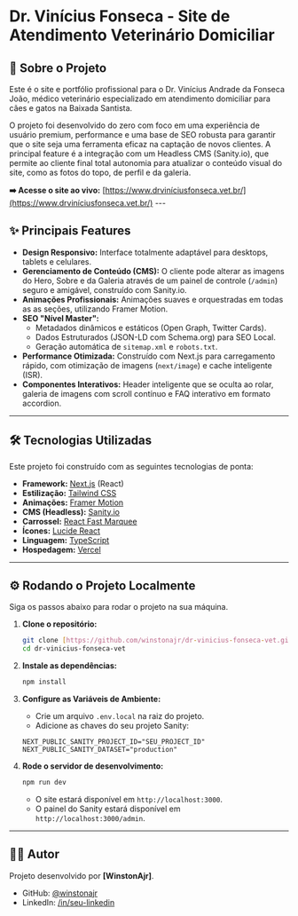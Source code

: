 # Dr. Vinícius Fonseca - Site de Atendimento Veterinário Domiciliar

## 🚀 Sobre o Projeto

Este é o site e portfólio profissional para o Dr. Vinícius Andrade da Fonseca João, médico veterinário especializado em atendimento domiciliar para cães e gatos na Baixada Santista.

O projeto foi desenvolvido do zero com foco em uma experiência de usuário premium, performance e uma base de SEO robusta para garantir que o site seja uma ferramenta eficaz na captação de novos clientes. A principal feature é a integração com um Headless CMS (Sanity.io), que permite ao cliente final total autonomia para atualizar o conteúdo visual do site, como as fotos do topo, de perfil e da galeria.

**➡️ Acesse o site ao vivo:** [https://www.drviníciusfonseca.vet.br/](https://www.drviníciusfonseca.vet.br/) ---

## ✨ Principais Features

* **Design Responsivo:** Interface totalmente adaptável para desktops, tablets e celulares.
* **Gerenciamento de Conteúdo (CMS):** O cliente pode alterar as imagens do Hero, Sobre e da Galeria através de um painel de controle (`/admin`) seguro e amigável, construído com Sanity.io.
* **Animações Profissionais:** Animações suaves e orquestradas em todas as as seções, utilizando Framer Motion.
* **SEO "Nível Master":**
    * Metadados dinâmicos e estáticos (Open Graph, Twitter Cards).
    * Dados Estruturados (JSON-LD com Schema.org) para SEO Local.
    * Geração automática de `sitemap.xml` e `robots.txt`.
* **Performance Otimizada:** Construído com Next.js para carregamento rápido, com otimização de imagens (`next/image`) e cache inteligente (ISR).
* **Componentes Interativos:** Header inteligente que se oculta ao rolar, galeria de imagens com scroll contínuo e FAQ interativo em formato accordion.

---

## 🛠️ Tecnologias Utilizadas

Este projeto foi construído com as seguintes tecnologias de ponta:

* **Framework:** [Next.js](https://nextjs.org/) (React)
* **Estilização:** [Tailwind CSS](https://tailwindcss.com/)
* **Animações:** [Framer Motion](https://www.framer.com/motion/)
* **CMS (Headless):** [Sanity.io](https://www.sanity.io/)
* **Carrossel:** [React Fast Marquee](https://www.react-fast-marquee.com/)
* **Ícones:** [Lucide React](https://lucide.dev/)
* **Linguagem:** [TypeScript](https://www.typescriptlang.org/)
* **Hospedagem:** [Vercel](https://vercel.com/)

---

## ⚙️ Rodando o Projeto Localmente

Siga os passos abaixo para rodar o projeto na sua máquina.

1.  **Clone o repositório:**
    ```bash
    git clone [https://github.com/winstonajr/dr-vinicius-fonseca-vet.git](https://github.com/winstonajr/dr-vinicius-fonseca-vet.git)
    cd dr-vinicius-fonseca-vet
    ```

2.  **Instale as dependências:**
    ```bash
    npm install
    ```

3.  **Configure as Variáveis de Ambiente:**
    * Crie um arquivo `.env.local` na raiz do projeto.
    * Adicione as chaves do seu projeto Sanity:
    ```
    NEXT_PUBLIC_SANITY_PROJECT_ID="SEU_PROJECT_ID"
    NEXT_PUBLIC_SANITY_DATASET="production"
    ```

4.  **Rode o servidor de desenvolvimento:**
    ```bash
    npm run dev
    ```
    * O site estará disponível em `http://localhost:3000`.
    * O painel do Sanity estará disponível em `http://localhost:3000/admin`.

---

## 👨‍💻 Autor

Projeto desenvolvido por **[WinstonAjr]**.

* GitHub: [@winstonajr](https://github.com/winstonajr)
* LinkedIn: [/in/seu-linkedin](https://linkedin.com/in/winstonajr)